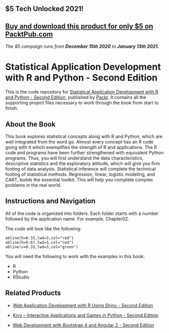 ## $5 Tech Unlocked 2021!
[Buy and download this product for only $5 on PacktPub.com](https://www.packtpub.com/)
-----
*The $5 campaign         runs from __December 15th 2020__ to __January 13th 2021.__*

# Statistical Application Development with R and Python - Second Edition
This is the code repository for [Statistical Application Development with R and Python - Second Edition](https://www.packtpub.com/big-data-and-business-intelligence/statistical-application-development-r-and-python-second-edition?utm_source=github&utm_medium=repository&utm_campaign=9781788621199), published by [Packt](https://www.packtpub.com/?utm_source=github). It contains all the supporting project files necessary to work through the book from start to finish.
## About the Book
This book explores statistical concepts along with R and Python, which are well integrated from the word go. Almost every concept has an R code going with it which exemplifies the strength of R and applications. The R code and programs have been further strengthened with equivalent Python programs. Thus, you will first understand the data characteristics, descriptive statistics and the exploratory attitude, which will give you firm footing of data analysis. Statistical inference will complete the technical footing of statistical methods. Regression, linear, logistic modeling, and CART, builds the essential toolkit. This will help you complete complex problems in the real world.
## Instructions and Navigation
All of the code is organized into folders. Each folder starts with a number followed by the application name. For example, Chapter02.



The code will look like the following:
```
abline(h=0.33,lwd=3,col="red")
abline(h=0.67,lwd=3,col="red")
abline(v=0.33,lwd=3,col="green")
```

You will need the following to work with the examples in this book:
* R
* Python
* RStudio

## Related Products
* [Web Application Development with R Using Shiny - Second Edition](https://www.packtpub.com/application-development/web-application-development-r-using-shiny-second-edition?utm_source=github&utm_medium=repository&utm_campaign=9781782174349)

* [Kivy – Interactive Applications and Games in Python - Second Edition](https://www.packtpub.com/application-development/kivy-–-interactive-applications-and-games-python-second-edition?utm_source=github&utm_medium=repository&utm_campaign=9781785286926)

* [Web Development with Bootstrap 4 and Angular 2 - Second Edition](https://www.packtpub.com/web-development/web-development-bootstrap-4-and-angular-2-second-edition?utm_source=github&utm_medium=repository&utm_campaign=9781785880810)
